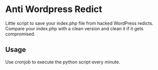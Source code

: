 # Anti Wordpress Redict

Little script to save your index.php file from hacked WordPress redicts.<br>
Compare your index.php with a clean version and clean it if it gets compromised.


## Usage

Use cronjob to execute the python script every minute.
